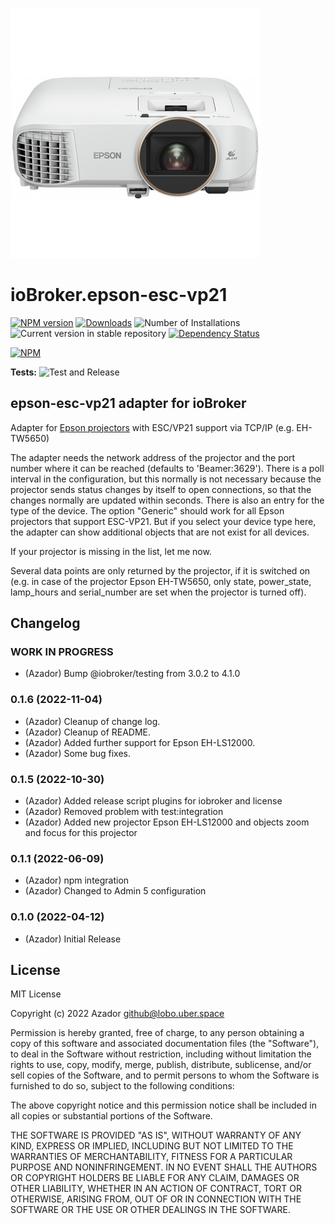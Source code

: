 ![Logo](admin/epson-esc-vp21.png)
# ioBroker.epson-esc-vp21

[![NPM version](https://img.shields.io/npm/v/iobroker.epson-esc-vp21.svg)](https://www.npmjs.com/package/iobroker.epson-esc-vp21)
[![Downloads](https://img.shields.io/npm/dm/iobroker.epson-esc-vp21.svg)](https://www.npmjs.com/package/iobroker.epson-esc-vp21)
![Number of Installations](https://iobroker.live/badges/epson-esc-vp21-installed.svg)
![Current version in stable repository](https://iobroker.live/badges/epson-esc-vp21-stable.svg)
[![Dependency Status](https://img.shields.io/david/Azador/iobroker.epson-esc-vp21.svg)](https://david-dm.org/Azador/iobroker.epson-esc-vp21)

[![NPM](https://nodei.co/npm/iobroker.epson-esc-vp21.png?downloads=true)](https://nodei.co/npm/iobroker.epson-esc-vp21/)

**Tests:** ![Test and Release](https://github.com/Azador/ioBroker.epson-esc-vp21/workflows/Test%20and%20Release/badge.svg)

## epson-esc-vp21 adapter for ioBroker

Adapter for [Epson projectors](https://epson.com/projectors) with ESC/VP21 support via TCP/IP (e.g. EH-TW5650)

The adapter needs the network address of the projector and the port number where it can be reached (defaults to 'Beamer:3629').
There is a poll interval in the configuration, but this normally is not necessary because the projector sends status changes by itself to open connections, so that the changes normally are updated within seconds.
There is also an entry for the type of the device. The option "Generic" should work for all Epson projectors that support ESC-VP21. But if you select your device type here, the adapter can show additional objects that are not exist for all devices.

If your projector is missing in the list, let me now.

Several data points are only returned by the projector, if it is switched on (e.g. in case of the projector Epson EH-TW5650, only state, power_state, lamp_hours and serial_number are set when the projector is turned off).

## Changelog
<!--
    Placeholder for the next version (at the beginning of the line):
    ### **WORK IN PROGRESS**

-->
### **WORK IN PROGRESS**
* (Azador) Bump @iobroker/testing from 3.0.2 to 4.1.0

### 0.1.6 (2022-11-04)
* (Azador) Cleanup of change log.
* (Azador) Cleanup of README.
* (Azador) Added further support for Epson EH-LS12000.
* (Azador) Some bug fixes.

### 0.1.5 (2022-10-30)
* (Azador) Added release script plugins for iobroker and license
* (Azador) Removed problem with test:integration
* (Azador) Added new projector Epson EH-LS12000 and objects zoom and focus for this projector

### 0.1.1 (2022-06-09)
* (Azador) npm integration
* (Azador) Changed to Admin 5 configuration

### 0.1.0 (2022-04-12)
* (Azador) Initial Release

## License
MIT License

Copyright (c) 2022 Azador <github@lobo.uber.space>

Permission is hereby granted, free of charge, to any person obtaining a copy
of this software and associated documentation files (the "Software"), to deal
in the Software without restriction, including without limitation the rights
to use, copy, modify, merge, publish, distribute, sublicense, and/or sell
copies of the Software, and to permit persons to whom the Software is
furnished to do so, subject to the following conditions:

The above copyright notice and this permission notice shall be included in all
copies or substantial portions of the Software.

THE SOFTWARE IS PROVIDED "AS IS", WITHOUT WARRANTY OF ANY KIND, EXPRESS OR
IMPLIED, INCLUDING BUT NOT LIMITED TO THE WARRANTIES OF MERCHANTABILITY,
FITNESS FOR A PARTICULAR PURPOSE AND NONINFRINGEMENT. IN NO EVENT SHALL THE
AUTHORS OR COPYRIGHT HOLDERS BE LIABLE FOR ANY CLAIM, DAMAGES OR OTHER
LIABILITY, WHETHER IN AN ACTION OF CONTRACT, TORT OR OTHERWISE, ARISING FROM,
OUT OF OR IN CONNECTION WITH THE SOFTWARE OR THE USE OR OTHER DEALINGS IN THE
SOFTWARE.
